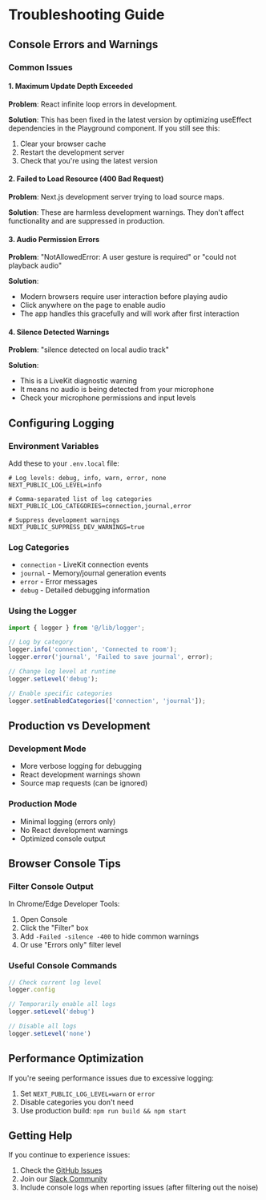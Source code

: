 # Troubleshooting Guide

## Console Errors and Warnings

### Common Issues

#### 1. Maximum Update Depth Exceeded

**Problem**: React infinite loop errors in development.

**Solution**: This has been fixed in the latest version by optimizing useEffect dependencies in the Playground component. If you still see this:

1. Clear your browser cache
2. Restart the development server
3. Check that you're using the latest version

#### 2. Failed to Load Resource (400 Bad Request)

**Problem**: Next.js development server trying to load source maps.

**Solution**: These are harmless development warnings. They don't affect functionality and are suppressed in production.

#### 3. Audio Permission Errors

**Problem**: "NotAllowedError: A user gesture is required" or "could not playback audio"

**Solution**: 
- Modern browsers require user interaction before playing audio
- Click anywhere on the page to enable audio
- The app handles this gracefully and will work after first interaction

#### 4. Silence Detected Warnings

**Problem**: "silence detected on local audio track"

**Solution**: 
- This is a LiveKit diagnostic warning
- It means no audio is being detected from your microphone
- Check your microphone permissions and input levels

## Configuring Logging

### Environment Variables

Add these to your `.env.local` file:

```env
# Log levels: debug, info, warn, error, none
NEXT_PUBLIC_LOG_LEVEL=info

# Comma-separated list of log categories
NEXT_PUBLIC_LOG_CATEGORIES=connection,journal,error

# Suppress development warnings
NEXT_PUBLIC_SUPPRESS_DEV_WARNINGS=true
```

### Log Categories

- `connection` - LiveKit connection events
- `journal` - Memory/journal generation events  
- `error` - Error messages
- `debug` - Detailed debugging information

### Using the Logger

```typescript
import { logger } from '@/lib/logger';

// Log by category
logger.info('connection', 'Connected to room');
logger.error('journal', 'Failed to save journal', error);

// Change log level at runtime
logger.setLevel('debug');

// Enable specific categories
logger.setEnabledCategories(['connection', 'journal']);
```

## Production vs Development

### Development Mode

- More verbose logging for debugging
- React development warnings shown
- Source map requests (can be ignored)

### Production Mode

- Minimal logging (errors only)
- No React development warnings
- Optimized console output

## Browser Console Tips

### Filter Console Output

In Chrome/Edge Developer Tools:
1. Open Console
2. Click the "Filter" box
3. Add `-Failed -silence -400` to hide common warnings
4. Or use "Errors only" filter level

### Useful Console Commands

```javascript
// Check current log level
logger.config

// Temporarily enable all logs
logger.setLevel('debug')

// Disable all logs
logger.setLevel('none')
```

## Performance Optimization

If you're seeing performance issues due to excessive logging:

1. Set `NEXT_PUBLIC_LOG_LEVEL=warn` or `error`
2. Disable categories you don't need
3. Use production build: `npm run build && npm start`

## Getting Help

If you continue to experience issues:

1. Check the [GitHub Issues](https://github.com/Tricia-42/FastReel/issues)
2. Join our [Slack Community](https://fastreel-community.slack.com)
3. Include console logs when reporting issues (after filtering out the noise) 